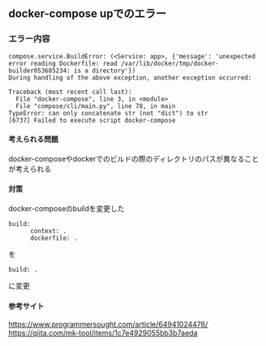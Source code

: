 ## docker-compose upでのエラー
### エラー内容
```
compose.service.BuildError: (<Service: app>, {'message': 'unexpected error reading Dockerfile: read /var/lib/docker/tmp/docker-builder053685234: is a directory'})
During handling of the above exception, another exception occurred:

Traceback (most recent call last):
  File "docker-compose", line 3, in <module>
  File "compose/cli/main.py", line 78, in main
TypeError: can only concatenate str (not "dict") to str
[6737] Failed to execute script docker-compose
```

#### 考えられる問題 
docker-composeやdockerでのビルドの際のディレクトリのパスが異なることが考えられる 


#### 対策
docker-composeのbuildを変更した
```
build:
      context: .
      dockerfile: .
```
を
```
build: .
```
に変更

#### 参考サイト
https://www.programmersought.com/article/64941024476/
https://qiita.com/mk-tool/items/1c7e4929055bb3b7aeda
